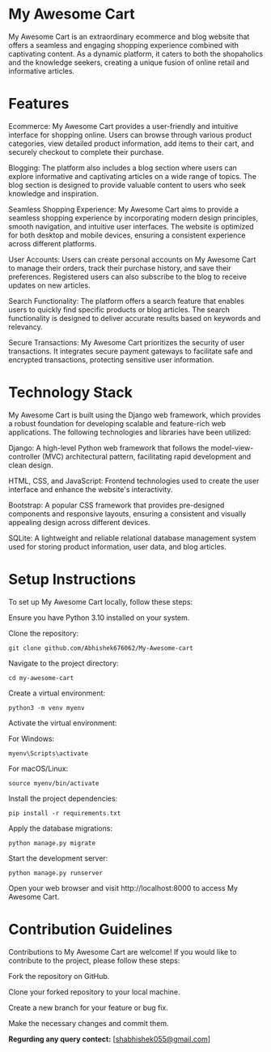 # My Awesome Cart

My Awesome Cart is an extraordinary ecommerce and blog website that offers a seamless and engaging shopping experience combined with captivating content. As a dynamic platform, it caters to both the shopaholics and the knowledge seekers, creating a unique fusion of online retail and informative articles.

# Features

Ecommerce: My Awesome Cart provides a user-friendly and intuitive interface for shopping online. Users can browse through various product categories, view detailed product information, add items to their cart, and securely checkout to complete their purchase.

Blogging: The platform also includes a blog section where users can explore informative and captivating articles on a wide range of topics. The blog section is designed to provide valuable content to users who seek knowledge and inspiration.

Seamless Shopping Experience: My Awesome Cart aims to provide a seamless shopping experience by incorporating modern design principles, smooth navigation, and intuitive user interfaces. The website is optimized for both desktop and mobile devices, ensuring a consistent experience across different platforms.

User Accounts: Users can create personal accounts on My Awesome Cart to manage their orders, track their purchase history, and save their preferences. Registered users can also subscribe to the blog to receive updates on new articles.

Search Functionality: The platform offers a search feature that enables users to quickly find specific products or blog articles. The search functionality is designed to deliver accurate results based on keywords and relevancy.

Secure Transactions: My Awesome Cart prioritizes the security of user transactions. It integrates secure payment gateways to facilitate safe and encrypted transactions, protecting sensitive user information.

# Technology Stack

My Awesome Cart is built using the Django web framework, which provides a robust foundation for developing scalable and feature-rich web applications. The following technologies and libraries have been utilized:

Django: A high-level Python web framework that follows the model-view-controller (MVC) architectural pattern, facilitating rapid development and clean design.

HTML, CSS, and JavaScript: Frontend technologies used to create the user interface and enhance the website's interactivity.

Bootstrap: A popular CSS framework that provides pre-designed components and responsive layouts, ensuring a consistent and visually appealing design across different devices.

SQLite: A lightweight and reliable relational database management system used for storing product information, user data, and blog articles.

# Setup Instructions

To set up My Awesome Cart locally, follow these steps:

Ensure you have Python 3.10 installed on your system.

Clone the repository:

```
git clone github.com/Abhishek676062/My-Awesome-cart
```

Navigate to the project directory:

```
cd my-awesome-cart
```

Create a virtual environment:

```
python3 -m venv myenv
```

Activate the virtual environment:

For Windows:
```
myenv\Scripts\activate
```

For macOS/Linux:
```
source myenv/bin/activate
```

Install the project dependencies:
```
pip install -r requirements.txt
```

Apply the database migrations:
```
python manage.py migrate
```

Start the development server:
```
python manage.py runserver
```

Open your web browser and visit http://localhost:8000 to access My Awesome Cart.

# Contribution Guidelines

Contributions to My Awesome Cart are welcome! If you would like to contribute to the project, please follow these steps:

Fork the repository on GitHub.

Clone your forked repository to your local machine.

Create a new branch for your feature or bug fix.

Make the necessary changes and commit them.

**Regurding any query contect:** [shabhishek055@gmail.com]
